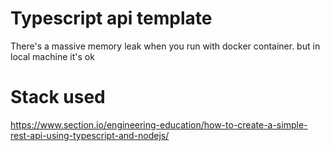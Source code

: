 # Typescript api template

There's a massive memory leak when you run with docker container. but in local machine it's ok

# Stack used

https://www.section.io/engineering-education/how-to-create-a-simple-rest-api-using-typescript-and-nodejs/